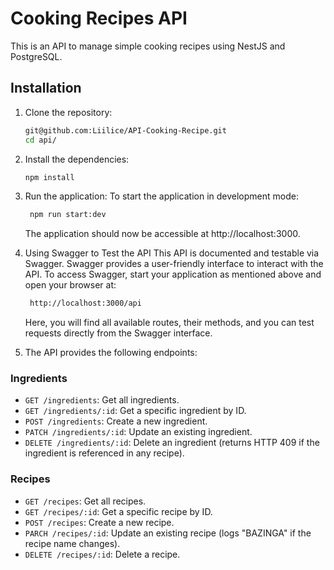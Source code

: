 # Cooking Recipes API

This is an API to manage simple cooking recipes using NestJS and PostgreSQL.

## Installation

1. Clone the repository:

   ```bash
   git@github.com:Liilice/API-Cooking-Recipe.git
   cd api/
   ```

2. Install the dependencies:

   ```bash
   npm install
   ```

3. Run the application:
   To start the application in development mode:
   
   ```bash
    npm run start:dev
   ```
   The application should now be accessible at http://localhost:3000.

5. Using Swagger to Test the API
   This API is documented and testable via Swagger. Swagger provides a user-friendly interface to interact with the API.
   To access Swagger, start your application as mentioned above and open your browser at:
   
   ```bash
    http://localhost:3000/api
   ```
   Here, you will find all available routes, their methods, and you can test requests directly from the Swagger interface.

6. The API provides the following endpoints:

### Ingredients

- `GET /ingredients`: Get all ingredients.
- `GET /ingredients/:id`: Get a specific ingredient by ID.
- `POST /ingredients`: Create a new ingredient.
- `PATCH /ingredients/:id`: Update an existing ingredient.
- `DELETE /ingredients/:id`: Delete an ingredient (returns HTTP 409 if the ingredient is referenced in any recipe).

### Recipes

- `GET /recipes`: Get all recipes.
- `GET /recipes/:id`: Get a specific recipe by ID.
- `POST /recipes`: Create a new recipe.
- `PARCH /recipes/:id`: Update an existing recipe (logs "BAZINGA" if the recipe name changes).
- `DELETE /recipes/:id`: Delete a recipe.
